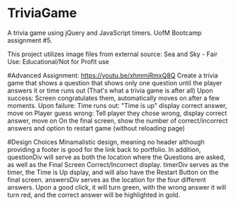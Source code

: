 # TriviaGame
A trivia game using jQuery and JavaScript timers. UofM Bootcamp assignment #5.

This project utilizes image files from external source: Sea and Sky - Fair Use: Educational/Not for Profit use

#Advanced Assignment: https://youtu.be/xhmmiRmxQ8Q
Create a trivia game that shows a question that shows only one question until the player answers it or time runs out (That's what a trivia game is after all)
Upon success:
    Screen congratulates them, automatically moves on after a few moments.
Upon failure:
    Time runs out: "Time is up" display correct answer, move on
    Player guess wrong: Tell player they chose wrong, display correct answer, move on
On the final screen, show the number of correct/incorrect answers and option to restart game (without reloading page)

#Design Choices
Minamalistic design, meaning no header although providing a footer is good for the link back to portfolio.
In addition, questionDiv will serve as both the location where the Questions are asked, as well as the Final Screen Correct/Incorrect display.
timerDiv serves as the timer, the Time is Up dsplay, and will also have the Restart Button on the final screen.
answersDiv serves as the location for the four different answers. Upon a good click, it will turn green, with the wrong answer it will turn red, and the correct answer will be highlighted in gold.
